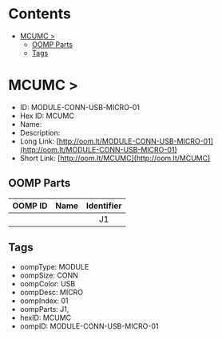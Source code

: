 



Contents
========

* [MCUMC > ](#mcumc--)
	* [OOMP Parts](#oomp-parts)
	* [Tags](#tags)

# MCUMC > 

- ID: MODULE-CONN-USB-MICRO-01
- Hex ID: MCUMC
- Name: 
- Description: 
- Long Link: [http://oom.lt/MODULE-CONN-USB-MICRO-01](http://oom.lt/MODULE-CONN-USB-MICRO-01)
- Short Link: [http://oom.lt/MCUMC](http://oom.lt/MCUMC)

## OOMP Parts
  

|OOMP ID|Name|Identifier|
| :---: | :---: | :---: |
|||J1|

## Tags

- oompType: MODULE
- oompSize: CONN
- oompColor: USB
- oompDesc: MICRO
- oompIndex: 01
- oompParts: J1,
- hexID: MCUMC
- oompID: MODULE-CONN-USB-MICRO-01
